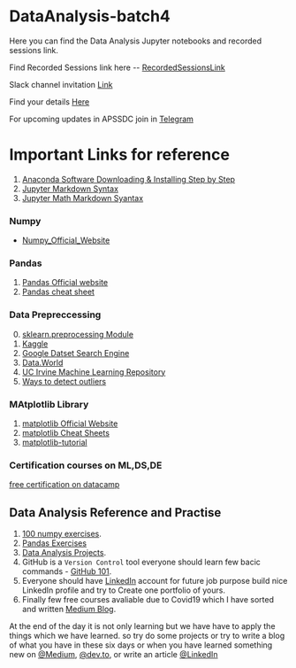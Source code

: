 # DataAnalysis-batch4
Here you can find the Data Analysis Jupyter notebooks and recorded sessions link.



Find Recorded Sessions link here -- <a href="https://drive.google.com/drive/folders/12MLL93kY7wwr8NAo6bjFy2xLK-MbBo9s?usp=sharing">RecordedSessionsLink</a>

Slack channel invitation [Link](https://join.slack.com/t/dataanalysispython/shared_invite/zt-h2yy5ldf-e7qb0yHWIy7309vHiNWhGQ)

Find your details [Here](https://docs.google.com/spreadsheets/d/1CcNRV-IMqncJ4BysKR42D7aueoDltY5c-OJJMev7pi0/edit?usp=sharing)

For upcoming updates in APSSDC join in [Telegram](t.me/apssdcupdates)

# Important Links for reference

1. [Anaconda Software Downloading & Installing Step by Step](https://medium.com/@anilkumarteegala/getting-started-with-anaconda-and-jupyter-notebook-on-windows-68e68a2a3bbb)
2. [Jupyter Markdown Syntax](https://www.markdownguide.org/cheat-sheet/)
3. [Jupyter Math Markdown Syantax](https://www.math.ubc.ca/~pwalls/math-python/jupyter/latex/)
### Numpy
* [Numpy_Official_Website](http://numpy.org/)

### Pandas 

1. [Pandas Official website](https://pandas.pydata.org/docs/user_guide/index.html#user-guide)
2. [Pandas cheat sheet](https://pandas.pydata.org/Pandas_Cheat_Sheet.pdf)

### Data Prepreccessing 

0. [sklearn.preprocessing Module](https://scikit-learn.org/stable/modules/preprocessing.html)
1. [Kaggle](https://www.kaggle.com/datasets)
2. [Google Datset Search Engine](https://datasetsearch.research.google.com/)
3. [Data.World](https://data.world/)
4. [UC Irvine Machine Learning Repository](https://archive.ics.uci.edu/ml/index.php)
5. [Ways to detect outliers](https://towardsdatascience.com/ways-to-detect-and-remove-the-outliers-404d16608dba)

### MAtplotlib Library

1. [matplotlib Official Website](http://matplotlib.org/)
2. [matplotlib Cheat Sheets](https://github.com/rougier/matplotlib-cheatsheet)
3. [matplotlib-tutorial](https://github.com/rougier/matplotlib-tutorial)



### Certification courses on  ML,DS,DE
[free certification on datacamp](https://www.datacamp.com/freeweek)

## Data Analysis Reference and Practise

1. [100 numpy exercises](https://github.com/rougier/numpy-100).
2. [Pandas Exercises](https://github.com/guipsamora/pandas_exercises)
3. [Data Analysis Projects](freecodecamp.org/learn/data-analysis-with-python/data-analysis-with-python-projects/).
4. GitHub is a `Version Control` tool everyone should learn few bacic commands - [GitHub 101](https://anilkumarteegala.github.io/GitHub-101/).
5. Everyone should have [LinkedIn](https://www.linkedin.com/) account for future job purpose build nice LinkedIn profile and try to Create one portfolio of yours.
6. Finally few free courses avaliable due to Covid19 which I have sorted and written [Medium Blog](https://medium.com/@anilkumarteegala/free-online-certificate-courses-you-can-start-during-covid-19-epidemic-8cbfdce1a49e).



At the end of the day it is not only learning but we have have to apply the things which we have learned. so try do some projects or try to write a blog of what you have in these six days or when you have learned something new on [@Medium](https://medium.com/), [@dev.to](https://dev.to/new), or write an article [@LinkedIn](https://www.linkedin.com/post/new/)
